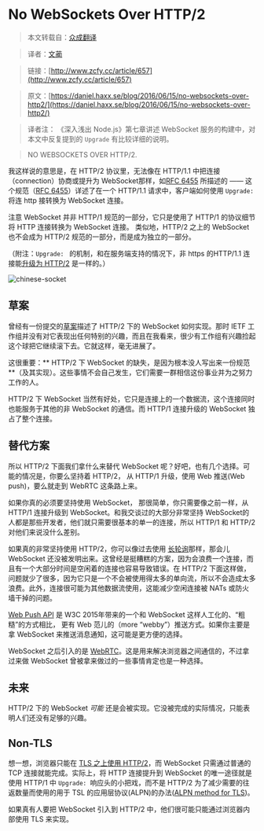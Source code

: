#  No WebSockets Over HTTP/2

> 本文转载自：[众成翻译](http://www.zcfy.cc)

> 译者：[文蔺](http://www.zcfy.cc/@wemlin)

> 链接：[http://www.zcfy.cc/article/657](http://www.zcfy.cc/article/657)

> 原文：[https://daniel.haxx.se/blog/2016/06/15/no-websockets-over-http2/](https://daniel.haxx.se/blog/2016/06/15/no-websockets-over-http2/)


> 译者注： 《深入浅出 Node.js》第七章讲述 WebSocket 服务的构建中，对本文中反复提到的 ``Upgrade`` 有比较详细的说明。


> NO WEBSOCKETS OVER HTTP/2.

我这样说的意思是，在 HTTP/2 协议里，无法像在 HTTP/1.1 中把连接（connection）协商或提升为 WebSocket那样，如[RFC 6455](https://tools.ietf.org/html/rfc6455) 所描述的 —— 这个规范（[RFC 6455](https://tools.ietf.org/html/rfc6455)）详述了在一个 HTTP/1.1 请求中，客户端如何使用 ``Upgrade: ``将连 http 接转换为 WebSocket 连接。

注意 WebSocket 并非 HTTP/1 规范的一部分，它只是使用了 HTTP/1 的协议细节将 HTTP 连接转换为 WebSocket 连接。 类似地，HTTP/2 之上的 WebSocket 也不会成为 HTTP/2 规范的一部分，而是成为独立的一部分。

（附注：``Upgrade: `` 的机制，和在服务端支持的情况下，非 https 的HTTP/1.1 连接能[升级为 HTTP/2](http://httpwg.org/specs/rfc7540.html#discover-http) 是一样的。）

![chinese-socket](https://daniel.haxx.se/blog/wp-content/uploads/2010/08/chinese-socket.jpg)

## 草案

曾经有一份提交的[草案](https://tools.ietf.org/html/draft-hirano-httpbis-websocket-over-http2-01)描述了 HTTP/2 下的 WebSocket 如何实现。那时 IETF 工作组并没有对它表现出任何特别的兴趣，而且在我看来，很少有工作组有兴趣捡起这个球把它继续滚下去。它就这样，毫无进展了。

这很重要：** HTTP/2 下 WebSocket 的缺失，是因为根本没人写出来一份规范 **（及其实现）。这些事情不会自己发生，它们需要一群相信这份事业并为之努力工作的人。

HTTP/2 下 WebSocket 当然有好处，它只是连接上的一个数据流，这个连接同时也能服务于其他的非 WebSocket 的通信。而 HTTP/1 连接升级的 WebSocket 独占了整个连接。

## 替代方案 

所以 HTTP/2 下面我们拿什么来替代 WebSocket 呢？好吧，也有几个选择。可能的情况是，你要么坚持着 HTTP/2， 从 HTTP/1 升级，使用 Web 推送(Web push)，要么就走到 WebRTC 这条路上来。

如果你真的必须要坚持使用 WebSocket， 那很简单，你只需要像之前一样，从 HTTP/1 连接升级到 WebSocket。和我交谈过的大部分非常坚持 WebSocket的人都是那些开发者，他们就只需要很基本的单一的连接，所以 HTTP/1 和 HTTP/2 对他们来说没什么差别。

如果真的非常坚持使用 HTTP/2，你可以像过去使用 [长轮询](https://tools.ietf.org/html/rfc6202)那样，那会儿 WebSocket 还没被发明出来。这曾经是挺糟糕的方案，因为会浪费一个连接，而且有一个大部分时间是空闲着的连接也容易导致错误。在 HTTP/2 下面这样做，问题就少了很多，因为它只是一个不会被使用得太多的单向流，所以不会造成太多浪费。此外，连接很可能为其他数据流使用，这能减少空闲连接被 NATs 或防火墙干掉的问题。

[Web Push API](https://www.w3.org/TR/push-api/) 是 W3C 2015年带来的一个和 WebSocket 这样人工化的、“粗糙”的方式相比， 更有 Web 范儿的（more “webby”）推送方式。如果你主要是拿 WebSocket 来推送消息通知，这可能是更方便的选择。

WebSocket 之后引入的是 [WebRTC](http://w3c.github.io/webrtc-pc/)。这是用来解决浏览器之间通信的，不过拿过来做 WebSocket 曾被拿来做过的一些事情肯定也是一种选择。

## 未来

HTTP/2 下的 WebSocket *可能* 还是会被实现。它没被完成的实际情况，只能表明人们还没有足够的兴趣。

## Non-TLS

想一想，浏览器只能在 [TLS 之上使用 HTTP/2](https://daniel.haxx.se/blog/2015/03/06/tls-in-http2/)，而 WebSocket 只需通过普通的 TCP 连接就能完成。实际上，将 HTTP 连接提升到 WebSocket 的唯一途径就是使用 HTTP/1 中 ``Upgrade: ``响应头的小把戏，而不是 HTTP/2 为了减少需要的往返数量而使用的用于 TSL 的应用层协议(ALPN)的办法([ALPN method for TLS](https://en.wikipedia.org/wiki/Application-Layer_Protocol_Negotiation))。

如果真有人要把 WebSocket 引入到 HTTP/2 中，他们很可能只能通过浏览器内部使用 TLS 来实现。
